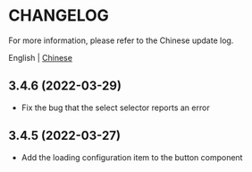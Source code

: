 # CHANGELOG

For more information, please refer to the Chinese update log.

English | [Chinese](https://github.com/Tyh2001/tyh-ui2/blob/master/CHANGELOG_zh.md)

## 3.4.6 (2022-03-29)

- Fix the bug that the select selector reports an error

## 3.4.5 (2022-03-27)

- Add the loading configuration item to the button component
